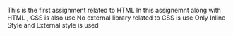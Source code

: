 This is the first assignment related to HTML 
In this assignemnt along with HTML , CSS is also use 
No external library related to CSS is use 
Only Inline Style and External style is used
